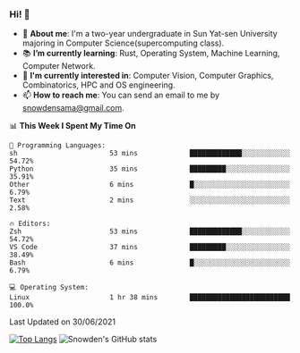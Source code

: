 ### Hi! 👋

+ :school: **About me**: I'm a two-year undergraduate in Sun Yat-sen University majoring in Computer Science(supercomputing class).
+ :books: **I’m currently learning**: Rust, Operating System, Machine Learning, Computer Network.
+ :lollipop: **I'm currently interested in**: Computer Vision, Computer Graphics, Combinatorics, HPC and OS engineering.
+ 📫 **How to reach me**: You can send an email to me by snowdensama@gmail.com.

<!--START_SECTION:waka-->
📊 **This Week I Spent My Time On** 

```text
💬 Programming Languages: 
sh                       53 mins             █████████████░░░░░░░░░░░░   54.72% 
Python                   35 mins             █████████░░░░░░░░░░░░░░░░   35.91% 
Other                    6 mins              █░░░░░░░░░░░░░░░░░░░░░░░░   6.79% 
Text                     2 mins              ░░░░░░░░░░░░░░░░░░░░░░░░░   2.58%

🔥 Editors: 
Zsh                      53 mins             █████████████░░░░░░░░░░░░   54.72% 
VS Code                  37 mins             █████████░░░░░░░░░░░░░░░░   38.49% 
Bash                     6 mins              █░░░░░░░░░░░░░░░░░░░░░░░░   6.79%

💻 Operating System: 
Linux                    1 hr 38 mins        █████████████████████████   100.0%

```


 Last Updated on 30/06/2021
<!--END_SECTION:waka-->


[![Top Langs](https://github-readme-stats.vercel.app/api/top-langs/?username=lixk28&langs_count=8&layout=compact&hide_border=true)](https://github.com/lixk28/github-readme-stats)
![Snowden's GitHub stats](https://github-readme-stats.vercel.app/api?username=lixk28&show_icons=true&hide_border=true&count_private=true)



<!--
**lixk28/lixk28** is a ✨ _special_ ✨ repository because its `README.md` (this file) appears on your GitHub profile.

Here are some ideas to get you started:

- 🔭 I’m currently working on ...
- 🌱 I’m currently learning ...
- 👯 I’m looking to collaborate on ...
- 🤔 I’m looking for help with ...
- 💬 Ask me about ...
- 📫 How to reach me: ...
- 😄 Pronouns: ...
- ⚡ Fun fact: ...
  -->
